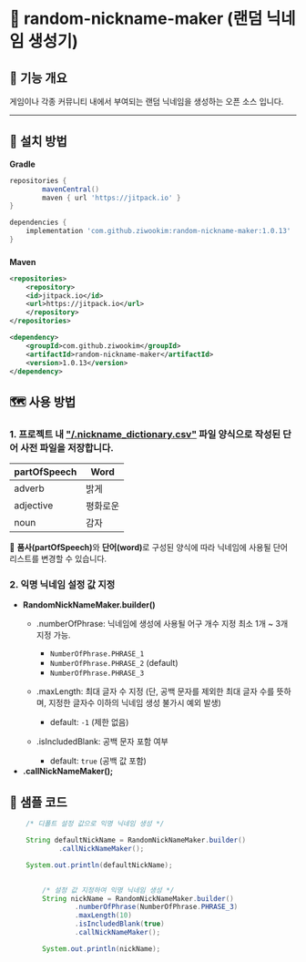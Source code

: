 # 🎲 random-nickname-maker (랜덤 닉네임 생성기)


## 🌟 기능 개요
게임이나 각종 커뮤니티 내에서 부여되는 랜덤 닉네임을 생성하는 오픈 소스 입니다.

---

## 🧭 설치 방법

<b>Gradle</b>
````groovy
repositories {
        mavenCentral()
        maven { url 'https://jitpack.io' }
}

dependencies {
    implementation 'com.github.ziwookim:random-nickname-maker:1.0.13'
}
````

###
<b>Maven</b>
````xml
<repositories>
    <repository>
    <id>jitpack.io</id>
    <url>https://jitpack.io</url>
    </repository>
</repositories>

<dependency>
    <groupId>com.github.ziwookim</groupId>
    <artifactId>random-nickname-maker</artifactId>
    <version>1.0.13</version>
</dependency>
````

###

## 🗺️ 사용 방법

### 1. 프로젝트 내 ["/.nickname_dictionary.csv"]([nickname_dictionary.csv](https://prod-files-secure.s3.us-west-2.amazonaws.com/66fe14c5-e3ed-4f06-b0ef-d16353703ce7/2594a773-0d6c-4657-a7d3-e0a049f7afea/nickname_dictionary.csv)) 파일 양식으로 작성된 단어 사전 파일을 저장합니다.
  | partOfSpeech | Word |
  | --- | --- |
  | adverb | 밝게 |
  | adjective | 평화로운 |
  | noun | 감자 |

🧩 <b>품사(partOfSpeech)</b>와 <b>단어(word)</b>로 구성된 양식에 따라 닉네임에 사용될 단어 리스트를 변경할 수 있습니다.

### 2.  익명 닉네임 설정 값 지정
- **RandomNickNameMaker.builder()**
  - .numberOfPhrase: 닉네임에 생성에 사용될 어구 개수 지정 최소 1개 ~ 3개 지정 가능.
    - `NumberOfPhrase.PHRASE_1`
    - `NumberOfPhrase.PHRASE_2` (default)
    - `NumberOfPhrase.PHRASE_3`

  - .maxLength: 최대 글자 수 지정 (단, 공백 문자를 제외한 최대 글자 수를 뜻하며, 지정한 글자수 이하의 닉네임 생성 불가시 예외 발생)
    - default: `-1` (제한 없음)
  - .isIncludedBlank: 공백 문자 포함 여부
    - default: `true` (공백 값 포함)
- **.callNickNameMaker();**
  
###

## 🧪 샘플 코드
```java
    /* 디폴트 설정 값으로 익명 닉네임 생성 */

    String defaultNickName = RandomNickNameMaker.builder()
            .callNickNameMaker();

    System.out.println(defaultNickName);
        
````
````java
        /* 설정 값 지정하여 익명 닉네임 생성 */
        String nickName = RandomNickNameMaker.builder()
                .numberOfPhrase(NumberOfPhrase.PHRASE_3)
                .maxLength(10)
                .isIncludedBlank(true)
                .callNickNameMaker();

        System.out.println(nickName);
````